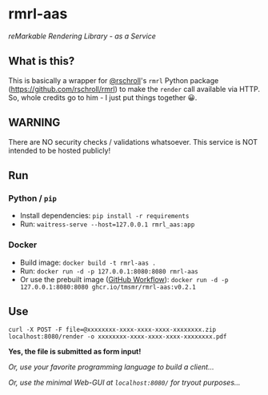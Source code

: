# rmrl-aas
*reMarkable Rendering Library - as a Service*

## What is this?
This is basically a wrapper for [@rschroll](https://www.github.com/rschroll)'s `rmrl` Python package (https://github.com/rschroll/rmrl) to make the `render` call available via HTTP. So, whole credits go to him - I just put things together 😀.

## WARNING
There are NO security checks / validations whatsoever. This service is NOT intended to be hosted publicly!

## Run
### Python / `pip`
- Install dependencies: `pip install -r requirements`
- Run: `waitress-serve --host=127.0.0.1 rmrl_aas:app`

### Docker
- Build image: `docker build -t rmrl-aas .`
- Run: `docker run -d -p 127.0.0.1:8080:8080 rmrl-aas`
- Or use the prebuilt image ([GitHub Workflow](.github/workflows/docker-publish.yml)): `docker run -d -p 127.0.0.1:8080:8080 ghcr.io/tmsmr/rmrl-aas:v0.2.1`

## Use
`curl -X POST -F file=@xxxxxxxx-xxxx-xxxx-xxxx-xxxxxxxx.zip localhost:8080/render -o xxxxxxxx-xxxx-xxxx-xxxx-xxxxxxxx.pdf`

**Yes, the file is submitted as form input!**

*Or, use your favorite programming language to build a client...*

*Or, use the minimal Web-GUI at `localhost:8080/` for tryout purposes...*
